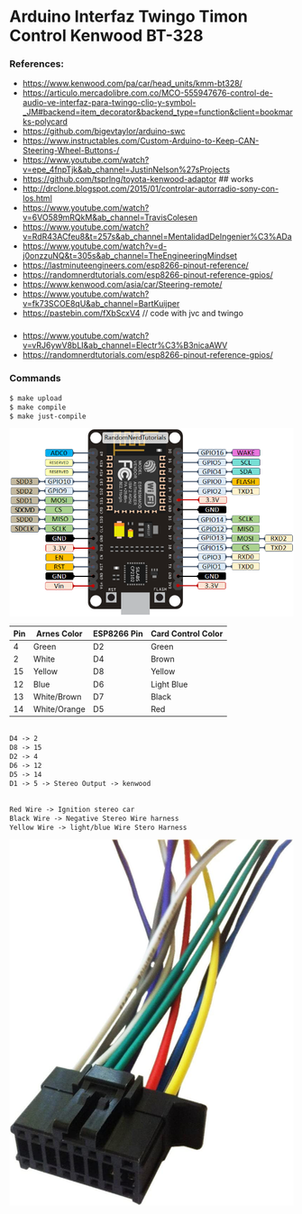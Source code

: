 # Arduino Interfaz Twingo Timon Control Kenwood BT-328


### References:
- https://www.kenwood.com/pa/car/head_units/kmm-bt328/
- https://articulo.mercadolibre.com.co/MCO-555947676-control-de-audio-ve-interfaz-para-twingo-clio-y-symbol-_JM#backend=item_decorator&backend_type=function&client=bookmarks-polycard
- https://github.com/bigevtaylor/arduino-swc
- https://www.instructables.com/Custom-Arduino-to-Keep-CAN-Steering-Wheel-Buttons-/
- https://www.youtube.com/watch?v=epe_4fnpTjk&ab_channel=JustinNelson%27sProjects
- https://github.com/tsprlng/toyota-kenwood-adaptor ## works
- http://drclone.blogspot.com/2015/01/controlar-autorradio-sony-con-los.html
- https://www.youtube.com/watch?v=6VO589mRQkM&ab_channel=TravisColesen
- https://www.youtube.com/watch?v=RdR43ACfeu8&t=257s&ab_channel=MentalidadDeIngenier%C3%ADa
- https://www.youtube.com/watch?v=d-j0onzzuNQ&t=305s&ab_channel=TheEngineeringMindset
- https://lastminuteengineers.com/esp8266-pinout-reference/
- https://randomnerdtutorials.com/esp8266-pinout-reference-gpios/
- https://www.kenwood.com/asia/car/Steering-remote/
- https://www.youtube.com/watch?v=fk73SCOE8qU&ab_channel=BartKuijper
- https://pastebin.com/fXbScxV4 // code with jvc and twingo



### 

- https://www.youtube.com/watch?v=vRJ6ywV8bLI&ab_channel=Electr%C3%B3nicaAWV
- https://randomnerdtutorials.com/esp8266-pinout-reference-gpios/


### Commands
```
$ make upload
$ make compile
$ make just-compile
```


![Alt text](ESP8266-NodeMCU-kit-12-E-pinout-gpio-pin.webp "ESP8266 Pins schema")

| Pin		|     Arnes Color 	|   ESP8266 Pin	| Card	Control Color	|
|---------------|-----------------------|---------------|-----------------------|
| 4		| 	Green		| 	D2 	|	Green 		|
| 2	 	| 	White 		|	D4 	|	Brown 		|
| 15 	 	| 	Yellow		|	D8 	|	Yellow 		|
| 12 	 	| 	Blue		|	D6 	|	Light Blue 	|
| 13 		| 	White/Brown 	|	D7 	|	Black		|		
| 14 	 	| 	White/Orange 	|	D5 	|	Red 		|


```

D4 -> 2
D8 -> 15
D2 -> 4
D6 -> 12
D5 -> 14
D1 -> 5 -> Stereo Output -> kenwood


```


```
Red Wire -> Ignition stereo car
Black Wire -> Negative Stereo Wire harness
Yellow Wire -> light/blue Wire Stero Harness

```



![Alt text](61PJYg5ijvL._AC_SL1288_.jpg "ESP8266 Kenwood wires schema")



